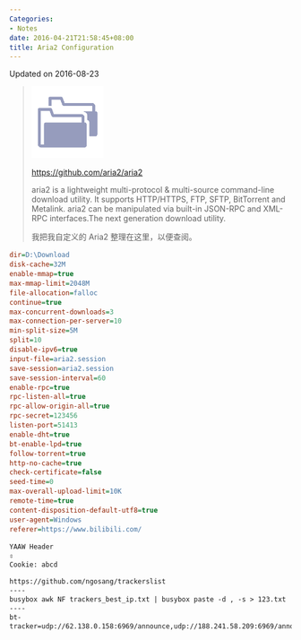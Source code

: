 ```yaml
---
Categories:
- Notes
date: 2016-04-21T21:58:45+08:00
title: Aria2 Configuration
---
```


<!--more-->

Updated on 2016-08-23

> [![](/uploads/file-into-picture2.png)](https://i.loli.net/2018/02/08/5a7bcbdc94dec.png)
>
> https://github.com/aria2/aria2
>
> aria2 is a lightweight multi-protocol & multi-source command-line download utility. It supports HTTP/HTTPS, FTP, SFTP, BitTorrent and Metalink. aria2 can be manipulated via built-in JSON-RPC and XML-RPC interfaces.The next generation download utility.
>
> 我把我自定义的 Aria2 整理在这里，以便查阅。

```ini
dir=D:\Download
disk-cache=32M
enable-mmap=true
max-mmap-limit=2048M
file-allocation=falloc
continue=true
max-concurrent-downloads=3
max-connection-per-server=10
min-split-size=5M
split=10
disable-ipv6=true
input-file=aria2.session
save-session=aria2.session
save-session-interval=60
enable-rpc=true
rpc-listen-all=true
rpc-allow-origin-all=true
rpc-secret=123456
listen-port=51413
enable-dht=true
bt-enable-lpd=true
follow-torrent=true
http-no-cache=true
check-certificate=false
seed-time=0
max-overall-upload-limit=10K
remote-time=true
content-disposition-default-utf8=true
user-agent=Windows
referer=https://www.bilibili.com/
```

```
YAAW Header
⇳
Cookie: abcd
```

```
https://github.com/ngosang/trackerslist
----
busybox awk NF trackers_best_ip.txt | busybox paste -d , -s > 123.txt
----
bt-tracker=udp://62.138.0.158:6969/announce,udp://188.241.58.209:6969/announce,udp://93.158.213.92:1337/announce,udp://80.209.252.132:1337/announce,udp://62.210.97.59:1337/announce,udp://151.80.120.112:2710/announce,udp://151.80.120.114:2710/announce,udp://165.231.0.116:80/announce,udp://208.83.20.20:6969/announce,udp://5.206.3.65:6969/announce,udp://89.234.156.205:451/announce,udp://35.156.19.129:6969/announce,udp://159.100.245.181:6969/announce,udp://37.235.174.46:2710/announce,udp://185.181.60.67:80/announce,udp://78.142.18.55:1337/announce,udp://78.142.18.61:6969/announce,udp://51.15.40.114:80/announce,udp://184.105.151.164:6969/announce,udp://176.113.71.19:6961/announce
```
